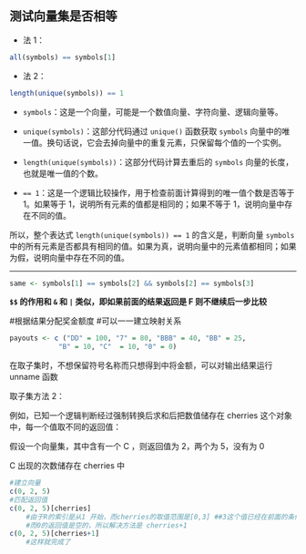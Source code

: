 ## 测试向量集是否相等

- 法 1：
```r
all(symbols) == symbols[1]
```

- 法 2：
```r
length(unique(symbols)) == 1 
```

- `symbols`：这是一个向量，可能是一个数值向量、字符向量、逻辑向量等。
    
- `unique(symbols)`：这部分代码通过 `unique()` 函数获取 `symbols` 向量中的唯一值。换句话说，它会去掉向量中的重复元素，只保留每个值的一个实例。
    
- `length(unique(symbols))`：这部分代码计算去重后的 `symbols` 向量的长度，也就是唯一值的个数。
    
- `== 1`：这是一个逻辑比较操作，用于检查前面计算得到的唯一值个数是否等于 1。如果等于 1，说明所有元素的值都是相同的；如果不等于 1，说明向量中存在不同的值。
    

所以，整个表达式 `length(unique(symbols)) == 1` 的含义是，判断向量 `symbols` 中的所有元素是否都具有相同的值。如果为真，说明向量中的元素值都相同；如果为假，说明向量中存在不同的值。

--- 

```r
same <- symbols[1] == symbols[2] && symbols[2] == symbols[3]

```
 **`$$` 的作用和 `&` 和 `|`  类似，即如果前面的结果返回是 F 则不继续后一步比较**


#根据结果分配奖金额度
#可以一一建立映射关系
```r
payouts <- c ("DD" = 100, "7" = 80, "BBB" = 40, "BB" = 25, 
            "B" = 10, "C"  = 10, "0" = 0)
```
 在取子集时，不想保留符号名称而只想得到中将金额，可以对输出结果运行 unname 函数

取子集方法 2：

例如，已知一个逻辑判断经过强制转换后求和后把数值储存在 cherries 这个对象中，每一个值取不同的返回值：

假设一个向量集，其中含有一个 C ，则返回值为 2，两个为 5，没有为 0

C 出现的次数储存在 cherries 中


```r
#建立向量
c(0, 2, 5)
#匹配返回值
c(0, 2, 5)[cherries]
	#由于R的索引是从1 开始，而cherries的取值范围是[0,3] ##3这个值已经在前面的条件控制语句中考虑了因此在这里的取值范围是[0,2]
	#而0的返回值是空的，所以解决方法是 cherries+1
c(0, 2, 5)[cherries+1]
	#这样就完成了
```